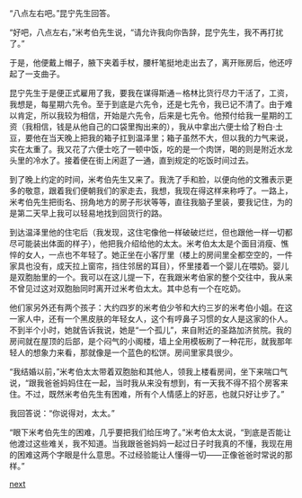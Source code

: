 
“八点左右吧。”昆宁先生回答。

“好吧，八点左右，”米考伯先生说，“请允许我向你告辞，昆宁先生，我不再打扰了。”

于是，他便戴上帽子，腋下夹着手杖，腰杆笔挺地走出去了，离开账房后，他还哼起了一支曲子。

昆宁先生于是便正式雇用了我，要我在谋得斯通－格林比货行尽力干活了，工资，我想是，每星期六先令。至于到底是六先令，还是七先令，我已记不清了。由于难以肯定，所以我较为相信，开始是六先令，后来是七先令。他预付给我一星期的工资（我相信，钱是从他自己的口袋里掏出来的），我从中拿出六便士给了粉白·土豆，要他在当天晚上把我的箱子扛到温泽里；箱子虽然不大，但以我的力气来说，实在太重了。我又花了六便士吃了一顿中饭，吃的是一个肉饼，喝的则是附近水龙头里的冷水了。接着便在街上闲逛了一通，直到规定的吃饭时间过去。

到了晚上约定的时间，米考伯先生又来了。我洗了手和脸，以便向他的文雅表示更多的敬意，跟着我们便朝我们的家走去，我想，我现在得这样来称呼了。一路上，米考伯先生把街名、拐角地方的房子形状等等，直往我脑子里装，要我记住，为的是第二天早上我可以轻易地找到回货行的路。

到达温泽里他的住宅后（我发现，这住宅像他一样破破烂烂，但也跟他一样一切都尽可能装出体面的样子），他把我介绍给他的太太。米考伯太太是个面目消瘦、憔悴的女人，一点也不年轻了。她正坐在小客厅里（楼上的房间里全都空空的，一件家具也没有，成天拉上窗帘，挡住邻居的耳目），怀里搂着一个婴儿在喂奶。婴儿是双胞胎里的一个。我可以在这儿提一下，在我跟米考伯家的整个交往中，我从来不曾见过这对双胞胎同时离开过米考伯太太。其中总有一个在吃奶。

他们家另外还有两个孩子：大约四岁的米考伯少爷和大约三岁的米考伯小姐。在这一家人中，还有一个黑皮肤的年轻女人，这个有哼鼻子习惯的女人是这家的仆人。不到半个小时，她就告诉我说，她是“一个孤儿”，来自附近的圣路加济贫院。我的房间就在屋顶的后部，是个闷气的小阁楼，墙上全用模板刷了一种花形，就我那年轻人的想象力来看，那就像是一个蓝色的松饼。房间里家具很少。

“我结婚以前，”米考伯太太带着双胞胎和其他人，领我上楼看房间，坐下来喘口气说，“跟我爸爸妈妈住在一起，当时我从来没有想到，有一天我不得不招个房客来住。不过，既然米考伯先生有困难，所有个人情感上的好恶，也就只好让步了。”

我回答说：“你说得对，太太。”

“眼下米考伯先生的困难，几乎要把我们给压垮了。”米考伯太太说，“到底是否能让他渡过这些难关，我不知道。当我跟爸爸妈妈一起过日子时我真的不懂，我现在用的困难这两个字眼是什么意思。不过经验能让人懂得一切——正像爸爸时常说的那样。”

[next](page155)